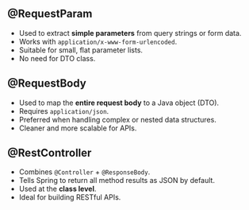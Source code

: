 ## @RequestParam
- Used to extract **simple parameters** from query strings or form data.
- Works with `application/x-www-form-urlencoded`.
- Suitable for small, flat parameter lists.
- No need for DTO class.

## @RequestBody
- Used to map the **entire request body** to a Java object (DTO).
- Requires `application/json`.
- Preferred when handling complex or nested data structures.
- Cleaner and more scalable for APIs.

## @RestController
- Combines `@Controller` + `@ResponseBody`.
- Tells Spring to return all method results as JSON by default.
- Used at the **class level**.
- Ideal for building RESTful APIs.

